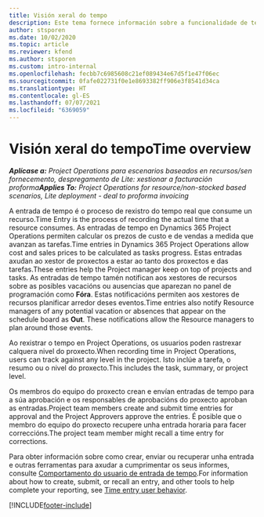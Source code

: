 ```yaml
---
title: Visión xeral do tempo
description: Este tema fornece información sobre a funcionalidade de tempo en Dynamics 365 Project Operations.
author: stsporen
ms.date: 10/02/2020
ms.topic: article
ms.reviewer: kfend
ms.author: stsporen
ms.custom: intro-internal
ms.openlocfilehash: fecbb7c6985608c21ef089434e67d5f1e47f06ec
ms.sourcegitcommit: 0fafe022731f0e1e8693382ff906e3f8541d34ca
ms.translationtype: HT
ms.contentlocale: gl-ES
ms.lasthandoff: 07/07/2021
ms.locfileid: "6369059"
---
```

# <a name="time-overview"></a><span data-ttu-id="ca962-103">Visión xeral do tempo</span><span class="sxs-lookup"><span data-stu-id="ca962-103">Time overview</span></span>

<span data-ttu-id="ca962-104">_**Aplícase a:** Project Operations para escenarios baseados en recursos/sen fornecemento, despregamento de Lite: xestionar a facturación proforma_</span><span class="sxs-lookup"><span data-stu-id="ca962-104">_**Applies To:** Project Operations for resource/non-stocked based scenarios, Lite deployment - deal to proforma invoicing_</span></span>

<span data-ttu-id="ca962-105">A entrada de tempo é o proceso de rexistro do tempo real que consume un recurso.</span><span class="sxs-lookup"><span data-stu-id="ca962-105">Time Entry is the process of recording the actual time that a resource consumes.</span></span> <span data-ttu-id="ca962-106">As entradas de tempo en Dynamics 365 Project Operations permiten calcular os prezos de custo e de vendas a medida que avanzan as tarefas.</span><span class="sxs-lookup"><span data-stu-id="ca962-106">Time entries in Dynamics 365 Project Operations allow cost and sales prices to be calculated as tasks progress.</span></span> <span data-ttu-id="ca962-107">Estas entradas axudan ao xestor de proxectos a estar ao tanto dos proxectos e das tarefas.</span><span class="sxs-lookup"><span data-stu-id="ca962-107">These entries help the Project manager keep on top of projects and tasks.</span></span> <span data-ttu-id="ca962-108">As entradas de tempo tamén notifican aos xestores de recursos sobre as posibles vacacións ou ausencias que aparezan no panel de programación como **Fóra**. Estas notificacións permiten aos xestores de recursos planificar arredor deses eventos.</span><span class="sxs-lookup"><span data-stu-id="ca962-108">Time entries also notify Resource managers of any potential vacation or absences that appear on the schedule board as **Out**. These notifications allow the Resource managers to plan around those events.</span></span>

<span data-ttu-id="ca962-109">Ao rexistrar o tempo en Project Operations, os usuarios poden rastrexar calquera nivel do proxecto.</span><span class="sxs-lookup"><span data-stu-id="ca962-109">When recording time in Project Operations, users can track against any level in the project.</span></span> <span data-ttu-id="ca962-110">Isto inclúe a tarefa, o resumo ou o nivel do proxecto.</span><span class="sxs-lookup"><span data-stu-id="ca962-110">This includes the task, summary, or project level.</span></span>

<span data-ttu-id="ca962-111">Os membros do equipo do proxecto crean e envían entradas de tempo para a súa aprobación e os responsables de aprobacións do proxecto aproban as entradas.</span><span class="sxs-lookup"><span data-stu-id="ca962-111">Project team members create and submit time entries for approval and the Project Approvers approve the entries.</span></span> <span data-ttu-id="ca962-112">É posible que o membro do equipo do proxecto recupere unha entrada horaria para facer correccións.</span><span class="sxs-lookup"><span data-stu-id="ca962-112">The project team member might recall a time entry for corrections.</span></span>

<span data-ttu-id="ca962-113">Para obter información sobre como crear, enviar ou recuperar unha entrada e outras ferramentas para axudar a cumprimentar os seus informes, consulte [Comportamento do usuario de entrada de tempo](ui-behavior-time.md).</span><span class="sxs-lookup"><span data-stu-id="ca962-113">For information about how to create, submit, or recall an entry, and other tools to help complete your reporting, see [Time entry user behavior](ui-behavior-time.md).</span></span>



[!INCLUDE[footer-include](../includes/footer-banner.md)]